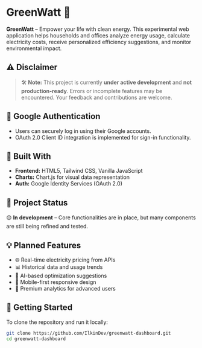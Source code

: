 # GreenWatt 🌱

**GreenWatt** – Empower your life with clean energy. This experimental web application helps households and offices analyze energy usage, calculate electricity costs, receive personalized efficiency suggestions, and monitor environmental impact.

## ⚠️ Disclaimer
> 🛠️ **Note:** This project is currently **under active development** and **not production-ready**. Errors or incomplete features may be encountered. Your feedback and contributions are welcome.

## 🔐 Google Authentication
- Users can securely log in using their Google accounts.
- OAuth 2.0 Client ID integration is implemented for sign-in functionality.

## 🔧 Built With
- **Frontend:** HTML5, Tailwind CSS, Vanilla JavaScript
- **Charts:** Chart.js for visual data representation
- **Auth:** Google Identity Services (OAuth 2.0)

## 🧪 Project Status
🟡 **In development** – Core functionalities are in place, but many components are still being refined and tested.

## 💡 Planned Features
- 🌐 Real-time electricity pricing from APIs
- 📊 Historical data and usage trends
- 🧠 AI-based optimization suggestions
- 📱 Mobile-first responsive design
- 💎 Premium analytics for advanced users

## 🚀 Getting Started
To clone the repository and run it locally:

```bash
git clone https://github.com/IlkinDev/greenwatt-dashboard.git
cd greenwatt-dashboard

